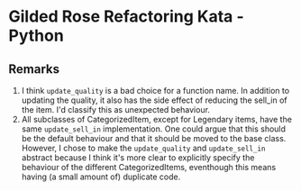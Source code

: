 # Gilded Rose Refactoring Kata - Python

## Remarks
1. I think `update_quality` is a bad choice for a function name. In addition to updating the quality, it also has the side effect of reducing the sell_in of the item. I'd classify this as unexpected behaviour.
2. All subclasses of CategorizedItem, except for Legendary items, have the same `update_sell_in` implementation. One could argue that this should be the default behaviour and that it should be moved to the base class. However, I chose to make the `update_quality` and `update_sell_in` abstract because I think it's more clear to explicitly specify the behaviour of the different CategorizedItems, eventhough this means having (a small amount of) duplicate code.